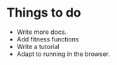 # Things to do

* Write more docs.
* Add fitness functions
* Write a tutorial
* Adapt to running in the browser.
